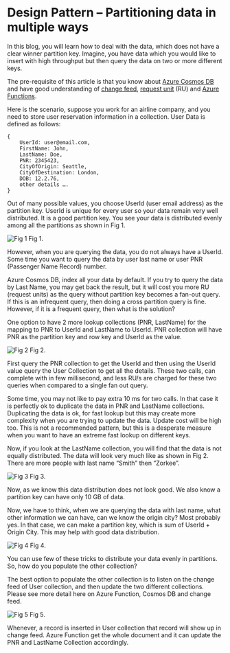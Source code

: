 # Design Pattern – Partitioning data in multiple ways 

In this blog, you will learn how to deal with the data, which does not have a clear winner partition key. Imagine, you have data which you would like to insert with high throughput but then query the data on two or more different keys.  

The pre-requisite of this article is that you know about [Azure Cosmos DB](https://docs.microsoft.com/en-us/azure/cosmos-db/introduction)   and have  good understanding of [change feed](https://docs.microsoft.com/en-us/azure/cosmos-db/change-feed), [request unit](https://docs.microsoft.com/en-us/azure/cosmos-db/request-units) (RU) and [Azure Functions](https://azure.microsoft.com/en-us/services/functions/).

Here is the scenario, suppose you work for an airline company, and you need to store user reservation information in a collection. User Data is defined as follows:  
 
 
```
{ 
    UserId: user@email.com, 
    FirstName: John, 
    LastName: Doe, 
    PNR: 2345423, 
    CityOfOrigin: Seattle, 
    CityOfDestination: London, 
    DOB: 12.2.76, 
    other details …. 
}
```
Out of many possible values, you choose UserId (user email address) as the partition key. UserId is unique for every user so your data remain very well distributed. It is a good partition key. You see your data is distributed evenly among all the partitions as shown in Fig 1.

![Fig 1](../media/GoodPartition.PNG) Fig 1.

However, when you are querying the data, you do not always have a UserId. Some time you want to query the data by user last name or user PNR (Passenger Name Record) number.   

Azure Cosmos DB, index all your data by default. If you try to query the data by Last Name, you may get back the result, but it will cost you more RU (request units) as the query without partition key becomes a fan-out query. If this is an infrequent query, then doing a cross partition query is fine. However, if it is a frequent query, then what is the solution? 

One option to have 2 more lookup collections (PNR, LastName) for the mapping to PNR to UserId and LastName to UserId. PNR collection will have PNR as the partition key and row key and UserId as the value.   

![Fig 2](../media/PNR.PNG) Fig 2.

First query  the PNR collection to get the UserId and then using the UserId value query the User Collection to get all the details.  These two calls, can complete with in few millisecond, and less RU/s are charged for these two queries when compared to a single fan out query. 

Some time, you may not like to pay extra 10 ms for two calls. In that case it is perfectly ok to duplicate the data in PNR and LastName collections. Duplicating the data is ok, for fast lookup but this may create more complexity when you are trying to update the data. Update cost will be high too. This is not a recommended pattern, but this is a desperate measure when you want to have an extreme fast lookup on different keys. 

Now, if you look at the LastName collection, you will find that the data is not equally distributed. The data will look very much like as shown in Fig 2. There are more people with last name “Smith” then “Zorkee”. 

![Fig 3](../media/BadPartition.PNG) Fig 3.

Now, as we know this data distribution does not look good. We also know a partition key can have only 10 GB of data.   

Now, we have to think, when we are querying the data with last name, what other information we can have, can we know the origin city?  Most probably yes. In that case, we can make a partition key, which is sum of UserId + Origin City. This may help with good data distribution.    

![Fig 4](../media/NotBadPartition.PNG) Fig 4.

You can use few of these tricks to distribute your data evenly in partitions. 
So, how do you populate the other collection?  

The best option to populate the other collection is to listen on the change feed of User collection, and then update the two different collections. Please see more detail here on Azure Function, Cosmos DB and change feed. 

![Fig 5](../media/PNRAF.PNG) Fig 5.

Whenever, a record is inserted in User collection that record will show up in change feed. Azure Function get the whole document and it can update the PNR and LastName Collection accordingly. 
